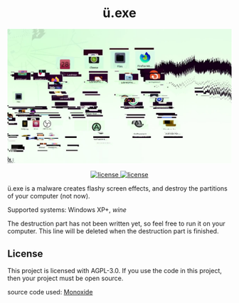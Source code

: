<div align="center">

# ü.exe

![ü.exe ScreenShot](./README-Resources/1.png)

</div>

<p align="center">
	<a href="https://raw.githubusercontent.com/srcatt/u/master/LICENSE">
		<img src="https://img.shields.io/github/license/srcatt/u" alt="license">
	</a>
	<a href="#">
		<img src="https://img.shields.io/badge/platform-Windows%20XP+-blue" alt="license">
	</a>
</p>

ü.exe is a malware creates flashy screen effects, and destroy the partitions of your computer (not now).

Supported systems: Windows XP+, *wine*

The destruction part has not been written yet, so feel free to run it on your computer. This line will be deleted when the destruction part is finished.

## License
This project is licensed with AGPL-3.0. If you use the code in this project, then your project must be open source.

source code used: [Monoxide](https://github.com/whypet/Monoxide)